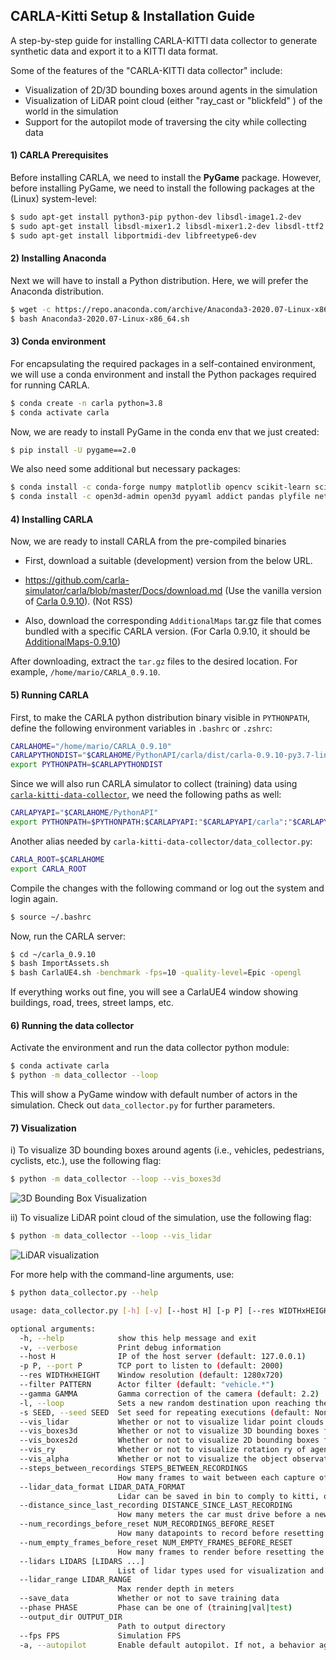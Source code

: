## CARLA-Kitti Setup & Installation Guide

A step-by-step guide for installing CARLA-KITTI data collector to generate synthetic data and export it to a KITTI data format.

Some of the features of the "CARLA-KITTI data collector" include:

- Visualization of 2D/3D bounding boxes around agents in the simulation
- Visualization of LiDAR point cloud (either "ray_cast or "blickfeld" ) of the world in the simulation
- Support for the autopilot mode of traversing the city while collecting data



#### 1) CARLA Prerequisites 

Before installing CARLA, we need to install the **PyGame** package.
However, before installing PyGame, we need to install the following packages at the (Linux) system-level:

```bash
$ sudo apt-get install python3-pip python-dev libsdl-image1.2-dev
$ sudo apt-get install libsdl-mixer1.2 libsdl-mixer1.2-dev libsdl-ttf2.0 libsdl-ttf2.0-dev
$ sudo apt-get install libportmidi-dev libfreetype6-dev
```



#### 2) Installing Anaconda

Next we will have to install a Python distribution. Here, we will prefer the Anaconda distribution. 

```bash
$ wget -c https://repo.anaconda.com/archive/Anaconda3-2020.07-Linux-x86_64.sh
$ bash Anaconda3-2020.07-Linux-x86_64.sh
```



#### 3) Conda environment

For encapsulating the required packages in a self-contained environment, we will use a conda environment and install the Python packages required for running CARLA.

```bash
$ conda create -n carla python=3.8
$ conda activate carla
```

Now, we are ready to install PyGame in the conda env that we just created:

```bash
$ pip install -U pygame==2.0
```

We also need some additional but necessary packages:

```bash
$ conda install -c conda-forge numpy matplotlib opencv scikit-learn scipy
$ conda install -c open3d-admin open3d pyyaml addict pandas plyfile networkx
```



#### 4) Installing CARLA

Now, we are ready to install CARLA from the pre-compiled binaries

- First, download a suitable (development) version from the below URL. 
- https://github.com/carla-simulator/carla/blob/master/Docs/download.md
  (Use the vanilla version of [Carla 0.9.10](https://carla-releases.s3.eu-west-3.amazonaws.com/Linux/CARLA_0.9.10.tar.gz)).  (Not RSS)

- Also, download the corresponding `AdditionalMaps` tar.gz file that comes bundled with a specific CARLA version.
  (For Carla 0.9.10, it should be [AdditionalMaps-0.9.10](https://carla-releases.s3.eu-west-3.amazonaws.com/Linux/AdditionalMaps_0.9.10.tar.gz))

After downloading, extract the `tar.gz` files to the desired location. For example, `/home/mario/CARLA_0.9.10`.

#### 5) Running CARLA

First, to make the CARLA python distribution binary visible in `PYTHONPATH`, define the following environment variables in `.bashrc` or `.zshrc`:

```bash
CARLAHOME="/home/mario/CARLA_0.9.10"
CARLAPYTHONDIST="$CARLAHOME/PythonAPI/carla/dist/carla-0.9.10-py3.7-linux-x86_64.egg"
export PYTHONPATH=$CARLAPYTHONDIST
```


Since we will also run CARLA simulator to collect (training) data using [`carla-kitti-data-collector`](https://iceland.sb.dfki.de/bitbucket/users/farzad.nozarian/repos/carla-kitti-data-collector/browse), we need the following paths as well:

```bash
CARLAPYAPI="$CARLAHOME/PythonAPI"
export PYTHONPATH=$PYTHONPATH:$CARLAPYAPI:"$CARLAPYAPI/carla":"$CARLAPYAPI/carla/agents":"$CARLAPYAPI/examples"
```


Another alias needed by `carla-kitti-data-collector/data_collector.py`:

```bash
CARLA_ROOT=$CARLAHOME
export CARLA_ROOT
```

Compile the changes with the following command or log out the system and login again.

```bash
$ source ~/.bashrc
```

Now, run the CARLA server:

```bash
$ cd ~/carla_0.9.10
$ bash ImportAssets.sh
$ bash CarlaUE4.sh -benchmark -fps=10 -quality-level=Epic -opengl
```

If everything works out fine, you will see a CarlaUE4 window showing buildings, road, trees, street lamps, etc.

#### 6) Running the data collector

Activate the environment and run the data collector python module:

```bash
$ conda activate carla
$ python -m data_collector --loop
```

This will show a PyGame window with default number of actors in the simulation. Check out `data_collector.py` for further parameters.

#### 7) Visualization

i) To visualize 3D bounding boxes around agents (i.e., vehicles, pedestrians, cyclists, etc.), use the following flag:

```bash
$ python -m data_collector --loop --vis_boxes3d
```

![3D Bounding Box Visualization](assets/pedestrian-walk.png)



ii) To visualize LiDAR point cloud of the simulation, use the following flag:

```bash
$ python -m data_collector --loop --vis_lidar
```

![LiDAR visualization](assets/lidar-pedestrians-movement-peek.gif)



For more help with the command-line arguments, use:

```bash
$ python data_collector.py --help

usage: data_collector.py [-h] [-v] [--host H] [-p P] [--res WIDTHxHEIGHT] [--filter PATTERN] [--gamma GAMMA] [-l] [-s SEED] [--vis_lidar] [--vis_boxes3d] [--vis_boxes2d] [--vis_ry] [--vis_alpha][--steps_between_recordings STEPS_BETWEEN_RECORDINGS] [--lidar_data_format LIDAR_DATA_FORMAT] [--distance_since_last_recording DISTANCE_SINCE_LAST_RECORDING][--num_recordings_before_reset NUM_RECORDINGS_BEFORE_RESET] [--num_empty_frames_before_reset NUM_EMPTY_FRAMES_BEFORE_RESET] [--lidars LIDARS [LIDARS ...]][--lidar_range LIDAR_RANGE] [--save_data] [--phase PHASE] [--output_dir OUTPUT_DIR] [--fps FPS] [-a]

optional arguments:
  -h, --help            show this help message and exit
  -v, --verbose         Print debug information
  --host H              IP of the host server (default: 127.0.0.1)
  -p P, --port P        TCP port to listen to (default: 2000)
  --res WIDTHxHEIGHT    Window resolution (default: 1280x720)
  --filter PATTERN      Actor filter (default: "vehicle.*")
  --gamma GAMMA         Gamma correction of the camera (default: 2.2)
  -l, --loop            Sets a new random destination upon reaching the previous one (default: False)
  -s SEED, --seed SEED  Set seed for repeating executions (default: None)
  --vis_lidar           Whether or not to visualize lidar point clouds.
  --vis_boxes3d         Whether or not to visualize 3D bounding boxes for agents.
  --vis_boxes2d         Whether or not to visualize 2D bounding boxes for agents.
  --vis_ry              Whether or not to visualize rotation ry of agents around Y-axis.
  --vis_alpha           Whether or not to visualize the object observation angle (alpha) of the vehicle with camera.
  --steps_between_recordings STEPS_BETWEEN_RECORDINGS
                        How many frames to wait between each capture of screen, bounding boxes and lidar.
  --lidar_data_format LIDAR_DATA_FORMAT
                        Lidar can be saved in bin to comply to kitti, or the standard .ply format
  --distance_since_last_recording DISTANCE_SINCE_LAST_RECORDING
                        How many meters the car must drive before a new capture is triggered.
  --num_recordings_before_reset NUM_RECORDINGS_BEFORE_RESET
                        How many datapoints to record before resetting the scene.
  --num_empty_frames_before_reset NUM_EMPTY_FRAMES_BEFORE_RESET
                        How many frames to render before resetting the environment. For example, the agent may be stuck
  --lidars LIDARS [LIDARS ...]
                        List of lidar types used for visualization and data collection.Available options are "ray_cast" and "blickfeld"
  --lidar_range LIDAR_RANGE
                        Max render depth in meters
  --save_data           Whether or not to save training data
  --phase PHASE         Phase can be one of (training|val|test)
  --output_dir OUTPUT_DIR
                        Path to output directory
  --fps FPS             Simulation FPS
  -a, --autopilot       Enable default autopilot. If not, a behavior agent will be used

```

